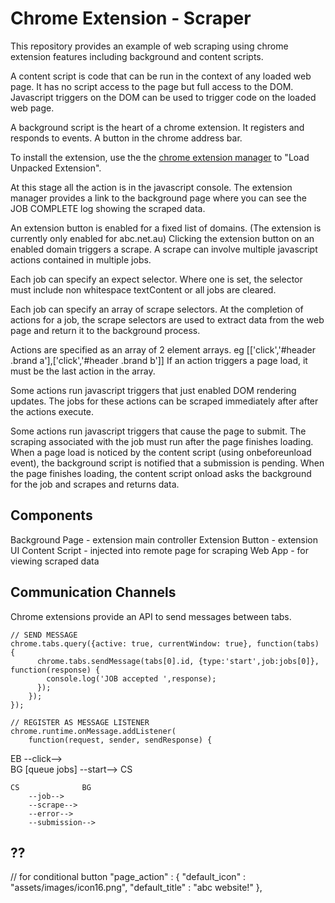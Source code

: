 # Chrome Extension - Scraper

This repository provides an example of web scraping using chrome extension features including  background and content scripts.

A content script is code that can be run in the context of any loaded web page.
It has no script access to the page but full access to the DOM.
Javascript triggers on the DOM can be used to trigger code on the loaded web page.

A background script is the heart of a chrome extension. It registers and responds to events. A button in the chrome address bar.

To install the extension, use the the [chrome extension manager](chrome://extensions) to "Load Unpacked Extension".

At this stage all the action is in the javascript console. The extension manager provides a link to the background page where you can see the JOB COMPLETE log showing the scraped data.



An extension button is enabled for a fixed list of domains. (The extension is currently only enabled for abc.net.au)
Clicking the extension button on an enabled domain triggers a scrape.
A scrape can involve multiple javascript actions contained in multiple jobs.

Each job can specify an expect selector. Where one is set, the selector must include non whitespace textContent or all jobs are cleared.

Each job can specify an array of scrape selectors. At the completion of actions for a job, the scrape selectors are used to extract data from the web page and return it to the background process.

Actions are specified as an array of 2 element arrays.
eg [['click','#header .brand a'],['click','#header .brand b']]
If an action triggers a page load, it must be the last action in the array.

Some actions run javascript triggers that just enabled DOM rendering updates.
The jobs for these actions can be scraped immediately after  after the actions execute.

Some actions run javascript triggers that cause the page to submit.
The scraping associated with the job must run after the page finishes loading.
When a page load is noticed by the content script (using onbeforeunload event), the background script is notified that a submission is pending. When the page finishes loading, the content script onload asks the background for the job and scrapes and returns data.


## Components

Background Page - extension main controller
Extension Button - extension UI
Content Script - injected into remote page for scraping
Web App - for viewing scraped data

## Communication Channels

Chrome extensions provide an API to send messages between tabs.

```
// SEND MESSAGE
chrome.tabs.query({active: true, currentWindow: true}, function(tabs) {
	  chrome.tabs.sendMessage(tabs[0].id, {type:'start',job:jobs[0]}, function(response) {
		console.log('JOB accepted ',response);
	  });
	});
});

// REGISTER AS MESSAGE LISTENER
chrome.runtime.onMessage.addListener(
	function(request, sender, sendResponse) {

```

EB	--click-->	
	BG [queue jobs]  --start-->	CS

	CS 				BG     
		--job-->
		--scrape-->
		--error-->
		--submission-->


## ??



// for conditional button
	"page_action" : {
		"default_icon" : "assets/images/icon16.png",
		"default_title" : "abc website!"
	},
